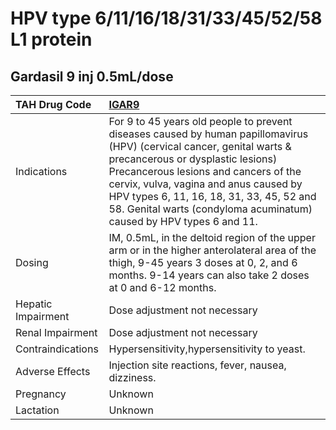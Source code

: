 # HPV type 6/11/16/18/31/33/45/52/58 L1 protein

## Gardasil 9 inj 0.5mL/dose

| TAH Drug Code      | [IGAR9](https://www.tahsda.org.tw/drugs/hissearch.php?drug_code=IGAR9)                                                                                                                                                                                                                                                                                          |
|:-------------------|:----------------------------------------------------------------------------------------------------------------------------------------------------------------------------------------------------------------------------------------------------------------------------------------------------------------------------------------------------------------|
| Indications        | For 9 to 45 years old people to prevent diseases caused by human papillomavirus (HPV) (cervical cancer, genital warts & precancerous or dysplastic lesions) Precancerous lesions and cancers of the cervix, vulva, vagina and anus caused by HPV types 6, 11, 16, 18, 31, 33, 45, 52 and 58. Genital warts (condyloma acuminatum) caused by HPV types 6 and 11. |
| Dosing             | IM, 0.5mL, in the deltoid region of the upper arm or in the higher anterolateral area of the thigh, 9-45 years 3 doses at 0, 2, and 6 months. 9-14 years can also take 2 doses at 0 and 6-12 months.                                                                                                                                                            |
| Hepatic Impairment | Dose adjustment not necessary                                                                                                                                                                                                                                                                                                                                   |
| Renal Impairment   | Dose adjustment not necessary                                                                                                                                                                                                                                                                                                                                   |
| Contraindications  | Hypersensitivity,hypersensitivity to yeast.                                                                                                                                                                                                                                                                                                                     |
| Adverse Effects    | Injection site reactions, fever, nausea, dizziness.                                                                                                                                                                                                                                                                                                             |
| Pregnancy          | Unknown                                                                                                                                                                                                                                                                                                                                                         |
| Lactation          | Unknown                                                                                                                                                                                                                                                                                                                                                         |

